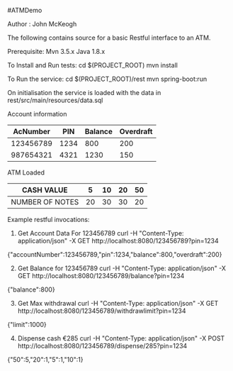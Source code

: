 #ATMDemo

Author : John McKeogh

The following contains source for a basic Restful interface to an ATM.

Prerequisite:
Mvn 3.5.x
Java 1.8.x

To Install and Run tests:
cd $(PROJECT_ROOT)
mvn install

To Run the service:
cd $(PROJECT_ROOT)/rest
mvn spring-boot:run


On initialisation the service is loaded with the data in rest/src/main/resources/data.sql

Account information

|AcNumber  | PIN  |Balance  | Overdraft |
|----------|------|---------|-----------|
|123456789 |1234  |800      | 200       |
|987654321 | 4321 | 1230    |  150      |

ATM Loaded

|CASH VALUE         |5 |10|20|50|
|-------------------|--|--|--|--|
|NUMBER OF NOTES    |20|30|30|20|


Example restful invocations:
1) Get Account Data For 123456789
curl -H "Content-Type: application/json" -X  GET http://localhost:8080/123456789?pin=1234

{"accountNumber":123456789,"pin":1234,"balance":800,"overdraft":200}

2) Get Balance for 123456789
curl -H "Content-Type: application/json" -X  GET http://localhost:8080/123456789/balance?pin=1234

{"balance":800}

3) Get Max withdrawal
curl -H "Content-Type: application/json" -X  GET http://localhost:8080/123456789/withdrawlimit?pin=1234

{"limit":1000}

4) Dispense cash €285
curl -H "Content-Type: application/json" -X  POST http://localhost:8080/123456789/dispense/285?pin=1234

{"50":5,"20":1,"5":1,"10":1}

